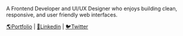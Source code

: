 A Frontend Developer and UI/UX Designer who enjoys building clean, responsive, and user friendly web interfaces.

[🌎Portfolio](https://birtukand.netlify.app/) |
[💼Linkedin](https://www.linkedin.com/in/birtukan-degu-mulusew/) | 
[🐦Twitter]()
